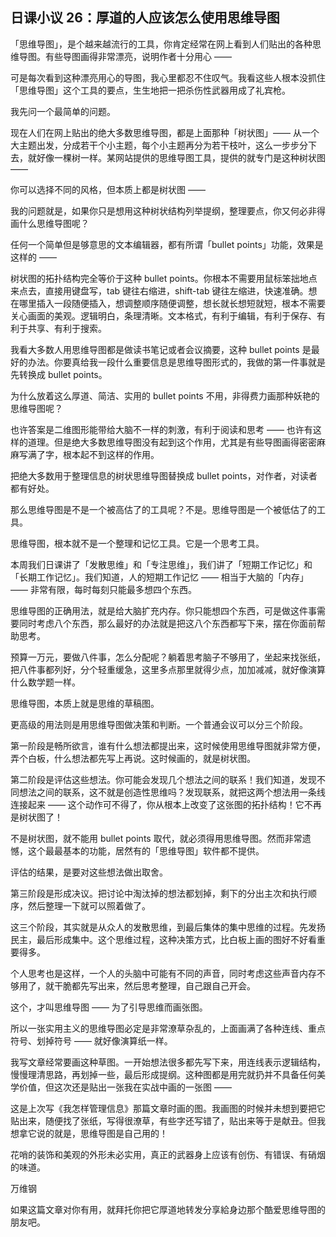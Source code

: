 ## 日课小议 26：厚道的人应该怎么使用思维导图

「思维导图」，是个越来越流行的工具，你肯定经常在网上看到人们贴出的各种思维导图。有些导图画得非常漂亮，说明作者十分用心 ——

可是每次看到这种漂亮用心的导图，我心里都忍不住叹气。我看这些人根本没抓住「思维导图」这个工具的要点，生生地把一把杀伤性武器用成了礼宾枪。

我先问一个最简单的问题。

现在人们在网上贴出的绝大多数思维导图，都是上面那种「树状图」—— 从一个大主题出发，分成若干个小主题，每个小主题再分为若干枝叶，这么一步步分下去，就好像一棵树一样。某网站提供的思维导图工具，提供的就专门是这种树状图 ——

你可以选择不同的风格，但本质上都是树状图 ——

我的问题就是，如果你只是想用这种树状结构列举提纲，整理要点，你又何必非得画什么思维导图呢？

任何一个简单但是够意思的文本编辑器，都有所谓「bullet points」功能，效果是这样的 ——

树状图的拓扑结构完全等价于这种 bullet points。你根本不需要用鼠标笨拙地点来点去，直接用键盘写，tab 键往右缩进，shift-tab 键往左缩进，快速准确。想在哪里插入一段随便插入，想调整顺序随便调整，想长就长想短就短，根本不需要关心画面的美观。逻辑明白，条理清晰。文本格式，有利于编辑，有利于保存、有利于共享、有利于搜索。

我看大多数人用思维导图都是做读书笔记或者会议摘要，这种 bullet points 是最好的办法。你要真给我一段什么重要信息是思维导图形式的，我做的第一件事就是先转换成 bullet points。

为什么放着这么厚道、简洁、实用的 bullet points 不用，非得费力画那种妖艳的思维导图呢？

也许答案是二维图形能带给大脑不一样的刺激，有利于阅读和思考 —— 也许有这样的道理。但是绝大多数思维导图没有起到这个作用，尤其是有些导图画得密密麻麻写满了字，根本起不到这样的作用。

把绝大多数用于整理信息的树状思维导图替换成 bullet points，对作者，对读者都有好处。

那么思维导图是不是一个被高估了的工具呢？不是。思维导图是一个被低估了的工具。

思维导图，根本就不是一个整理和记忆工具。它是一个思考工具。

本周我们日课讲了「发散思维」和「专注思维」，我们讲了「短期工作记忆」和「长期工作记忆」。我们知道，人的短期工作记忆 —— 相当于大脑的「内存」—— 非常有限，每时每刻只能最多想四个东西。

思维导图的正确用法，就是给大脑扩充内存。你只能想四个东西，可是做这件事需要同时考虑八个东西，那么最好的办法就是把这八个东西都写下来，摆在你面前帮助思考。

预算一万元，要做八件事，怎么分配呢？躺着思考脑子不够用了，坐起来找张纸，把八件事都列好，分个轻重缓急，这里多点那里就得少点，加加减减，就好像演算什么数学题一样。

思维导图，本质上就是思维的草稿图。

更高级的用法则是用思维导图做决策和判断。一个普通会议可以分三个阶段。

第一阶段是畅所欲言，谁有什么想法都提出来，这时候使用思维导图就非常方便，弄个白板，什么想法都先写上再说。这时候画的，就是树状图。

第二阶段是评估这些想法。你可能会发现几个想法之间的联系！我们知道，发现不同想法之间的联系，这不就是创造性思维吗？发现联系，就把这两个想法用一条线连接起来 —— 这个动作可不得了，你从根本上改变了这张图的拓扑结构！它不再是树状图了！

不是树状图，就不能用 bullet points 取代，就必须得用思维导图。然而非常遗憾，这个最最基本的功能，居然有的「思维导图」软件都不提供。

评估的结果，是要对这些想法做出取舍。

第三阶段是形成决议。把讨论中淘汰掉的想法都划掉，剩下的分出主次和执行顺序，然后整理一下就可以照着做了。

这三个阶段，其实就是从众人的发散思维，到最后集体的集中思维的过程。先发扬民主，最后形成集中。这个思维过程，这种决策方式，比白板上画的图好不好看重要得多。

个人思考也是这样，一个人的头脑中可能有不同的声音，同时考虑这些声音内存不够用了，就干脆都先写出来，然后思考整理，自己跟自己开会。

这个，才叫思维导图 —— 为了引导思维而画张图。

所以一张实用主义的思维导图必定是非常潦草杂乱的，上面画满了各种连线、重点符号、划掉符号 —— 就好像演算纸一样。

我写文章经常要画这种草图。一开始想法很多都先写下来，用连线表示逻辑结构，慢慢理清思路，再划掉一些，最后形成提纲。这种图都是用完就扔并不具备任何美学价值，但这次还是贴出一张我在实战中画的一张图 ——

这是上次写《我怎样管理信息》那篇文章时画的图。我画图的时候并未想到要把它贴出来，随便找了张纸，写得很潦草，有些字还写错了，贴出来等于是献丑。但我想拿它说的就是，思维导图是自己用的！

花哨的装饰和美观的外形未必实用，真正的武器身上应该有创伤、有错误、有硝烟的味道。

万维钢

如果这篇文章对你有用，就拜托你把它厚道地转发分享給身边那个酷爱思维导图的朋友吧。
